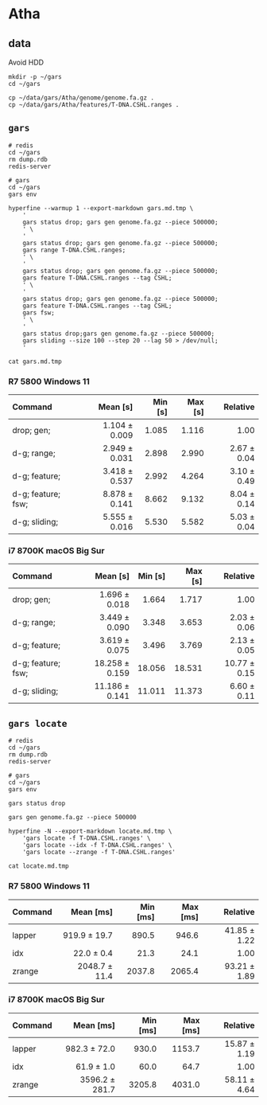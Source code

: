 # Atha

## data

Avoid HDD

```shell
mkdir -p ~/gars
cd ~/gars

cp ~/data/gars/Atha/genome/genome.fa.gz .
cp ~/data/gars/Atha/features/T-DNA.CSHL.ranges .

```

## `gars`

```shell
# redis
cd ~/gars
rm dump.rdb
redis-server

# gars
cd ~/gars
gars env

hyperfine --warmup 1 --export-markdown gars.md.tmp \
    '
    gars status drop; gars gen genome.fa.gz --piece 500000;
    ' \
    '
    gars status drop; gars gen genome.fa.gz --piece 500000;
    gars range T-DNA.CSHL.ranges;
    ' \
    '
    gars status drop; gars gen genome.fa.gz --piece 500000;
    gars feature T-DNA.CSHL.ranges --tag CSHL;
    ' \
    '
    gars status drop; gars gen genome.fa.gz --piece 500000;
    gars feature T-DNA.CSHL.ranges --tag CSHL;
    gars fsw;
    ' \
    '
    gars status drop;gars gen genome.fa.gz --piece 500000;
    gars sliding --size 100 --step 20 --lag 50 > /dev/null;
    '

cat gars.md.tmp

```

### R7 5800 Windows 11

| Command            |      Mean [s] | Min [s] | Max [s] |    Relative |
|:-------------------|--------------:|--------:|--------:|------------:|
| drop; gen;         | 1.104 ± 0.009 |   1.085 |   1.116 |        1.00 |
| d-g; range;        | 2.949 ± 0.031 |   2.898 |   2.990 | 2.67 ± 0.04 |
| d-g; feature;      | 3.418 ± 0.537 |   2.992 |   4.264 | 3.10 ± 0.49 |
| d-g; feature; fsw; | 8.878 ± 0.141 |   8.662 |   9.132 | 8.04 ± 0.14 |
| d-g; sliding;      | 5.555 ± 0.016 |   5.530 |   5.582 | 5.03 ± 0.04 |

### i7 8700K macOS Big Sur

| Command            |       Mean [s] | Min [s] | Max [s] |     Relative |
|:-------------------|---------------:|--------:|--------:|-------------:|
| drop; gen;         |  1.696 ± 0.018 |   1.664 |   1.717 |         1.00 |
| d-g; range;        |  3.449 ± 0.090 |   3.348 |   3.653 |  2.03 ± 0.06 |
| d-g; feature;      |  3.619 ± 0.075 |   3.496 |   3.769 |  2.13 ± 0.05 |
| d-g; feature; fsw; | 18.258 ± 0.159 |  18.056 |  18.531 | 10.77 ± 0.15 |
| d-g; sliding;      | 11.186 ± 0.141 |  11.011 |  11.373 |  6.60 ± 0.11 |


## `gars locate`

```shell
# redis
cd ~/gars
rm dump.rdb
redis-server

# gars
cd ~/gars
gars env

gars status drop

gars gen genome.fa.gz --piece 500000

hyperfine -N --export-markdown locate.md.tmp \
    'gars locate -f T-DNA.CSHL.ranges' \
    'gars locate --idx -f T-DNA.CSHL.ranges' \
    'gars locate --zrange -f T-DNA.CSHL.ranges'

cat locate.md.tmp

```

### R7 5800 Windows 11

| Command |     Mean [ms] | Min [ms] | Max [ms] |     Relative |
|:--------|--------------:|---------:|---------:|-------------:|
| lapper  |  919.9 ± 19.7 |    890.5 |    946.6 | 41.85 ± 1.22 |
| idx     |    22.0 ± 0.4 |     21.3 |     24.1 |         1.00 |
| zrange  | 2048.7 ± 11.4 |   2037.8 |   2065.4 | 93.21 ± 1.89 |

### i7 8700K macOS Big Sur

| Command |      Mean [ms] | Min [ms] | Max [ms] |     Relative |
|:--------|---------------:|---------:|---------:|-------------:|
| lapper  |   982.3 ± 72.0 |    930.0 |   1153.7 | 15.87 ± 1.19 |
| idx     |     61.9 ± 1.0 |     60.0 |     64.7 |         1.00 |
| zrange  | 3596.2 ± 281.7 |   3205.8 |   4031.0 | 58.11 ± 4.64 |
